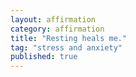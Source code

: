 ```yaml
---
layout: affirmation  
category: affirmation  
title: "Resting heals me."  
tag: "stress and anxiety"
published: true
---
```


